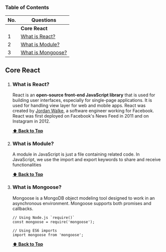 ### Table of Contents

| No. | Questions |
| --- | --------- |
|   | **Core React** |
|1  | [What is React?](#what-is-react) |
|2  | [What is Module?](#what-is-module) |
|3  | [What is Mongoose?](#what-is-mongoose) |



## Core React
    
1. ### What is React?

    React is an **open-source front-end JavaScript library** that is used for building user interfaces, especially for single-page applications. It is used for handling view layer for web and mobile apps. React was created by [Jordan Walke](https://github.com/jordwalke), a software engineer working for Facebook. React was first deployed on Facebook's News Feed in 2011 and on Instagram in 2012.


   **[⬆ Back to Top](#table-of-contents)**

    
2. ### What is Module?

    A module in JavaScript is just a file containing related code. In JavaScript, we use the import and export keywords to share and receive functionalities

   **[⬆ Back to Top](#table-of-contents)**

3. ### What is Mongoose?

    Mongoose is a MongoDB object modeling tool designed to work in an asynchronous environment. Mongoose supports both promises and callbacks.  
    ```
    // Using Node.js `require()`
    const mongoose = require('mongoose');

    // Using ES6 imports
    import mongoose from 'mongoose';

    ```

   **[⬆ Back to Top](#table-of-contents)**